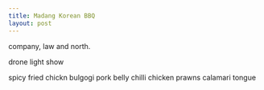 ```yaml
---
title: Madang Korean BBQ
layout: post
---
```


company, law and north.

drone light show

spicy fried chickn
bulgogi
pork belly
chilli chicken
prawns
calamari
tongue

